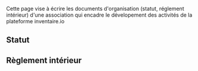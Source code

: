 <!-- LANG:EN, title=""-->
 Cette page vise à écrire les documents d'organisation (statut, réglement intérieur) d'une association qui encadre le dévelopement des activités de la plateforme inventaire.io
 
 ## Statut
 
 ## Règlement intérieur